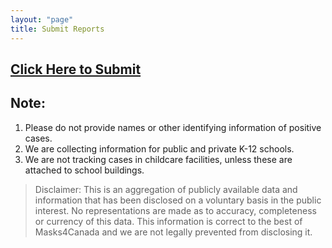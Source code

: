 ```yaml
---
layout: "page"
title: Submit Reports
---
```

## [Click Here to Submit](https://masks4canada.org/canadian-schools-covid-19-tracker-submit-a-case/)
## Note:
1. Please do not provide names or other identifying information of positive cases.
1. We are collecting information for public and private K-12 schools.
1. We are not tracking cases in childcare facilities, unless these are attached to school buildings.

 > Disclaimer: This is an aggregation of publicly available data and information that has been disclosed on a voluntary basis in the public interest. No representations are made as to accuracy, completeness or currency of this data. This information is correct to the best of Masks4Canada and we are not legally prevented from disclosing it.